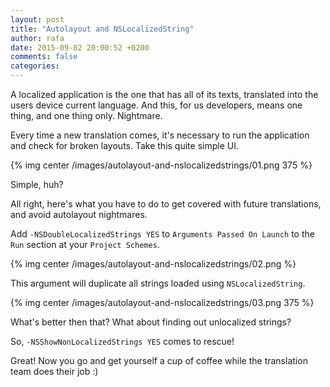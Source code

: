 ```yaml
---
layout: post
title: "Autolayout and NSLocalizedString"
author: rafa
date: 2015-09-02 20:00:52 +0200
comments: false
categories:
---
```


A localized application is the one that has all of its texts, translated into the users device current language. And this, for us developers, means one thing, and one thing only. Nightmare.

Every time a new translation comes, it's necessary to run the application and check for broken layouts. Take this quite simple UI.

{% img center /images/autolayout-and-nslocalizedstrings/01.png 375 %}

Simple, huh?

All right, here's what you have to do to get covered with future translations, and avoid autolayout nightmares.

Add `-NSDoubleLocalizedStrings YES` to `Arguments Passed On Launch` to the `Run` section at your `Project Schemes`.

{% img center /images/autolayout-and-nslocalizedstrings/02.png %}

This argument will duplicate all strings loaded using `NSLocalizedString`.

{% img center /images/autolayout-and-nslocalizedstrings/03.png 375 %}

What's better then that? What about finding out unlocalized strings?

So, `-NSShowNonLocalizedStrings YES` comes to rescue!

Great! Now you go and get yourself a cup of coffee while the translation team does their job :)